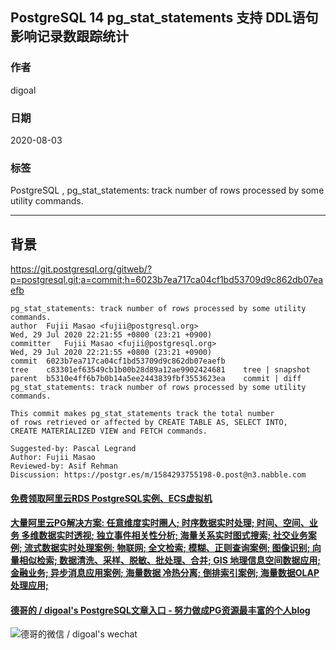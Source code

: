 ## PostgreSQL 14 pg_stat_statements 支持 DDL语句 影响记录数跟踪统计                 
                              
### 作者                              
digoal                              
                              
### 日期                              
2020-08-03                              
                              
### 标签                              
PostgreSQL , pg_stat_statements: track number of rows processed by some utility commands.                        
                              
----                              
                              
## 背景           
https://git.postgresql.org/gitweb/?p=postgresql.git;a=commit;h=6023b7ea717ca04cf1bd53709d9c862db07eaefb    
    
```    
pg_stat_statements: track number of rows processed by some utility commands.    
author	Fujii Masao <fujii@postgresql.org>	    
Wed, 29 Jul 2020 22:21:55 +0800 (23:21 +0900)    
committer	Fujii Masao <fujii@postgresql.org>	    
Wed, 29 Jul 2020 22:21:55 +0800 (23:21 +0900)    
commit	6023b7ea717ca04cf1bd53709d9c862db07eaefb    
tree	c83301ef63549cb1b00b28d89a12ae9902424681	tree | snapshot    
parent	b5310e4ff6b7b0b14a5ee2443839fbf3553623ea	commit | diff    
pg_stat_statements: track number of rows processed by some utility commands.    
    
This commit makes pg_stat_statements track the total number    
of rows retrieved or affected by CREATE TABLE AS, SELECT INTO,    
CREATE MATERIALIZED VIEW and FETCH commands.    
    
Suggested-by: Pascal Legrand    
Author: Fujii Masao    
Reviewed-by: Asif Rehman    
Discussion: https://postgr.es/m/1584293755198-0.post@n3.nabble.com    
```    
      
  
  
  
  
  
  
  
  
  
  
  
  
  
  
  
  
  
#### [免费领取阿里云RDS PostgreSQL实例、ECS虚拟机](https://www.aliyun.com/database/postgresqlactivity "57258f76c37864c6e6d23383d05714ea")
  
  
#### [大量阿里云PG解决方案: 任意维度实时圈人; 时序数据实时处理; 时间、空间、业务 多维数据实时透视; 独立事件相关性分析; 海量关系实时图式搜索; 社交业务案例; 流式数据实时处理案例; 物联网; 全文检索; 模糊、正则查询案例; 图像识别; 向量相似检索; 数据清洗、采样、脱敏、批处理、合并; GIS 地理信息空间数据应用; 金融业务; 异步消息应用案例; 海量数据 冷热分离; 倒排索引案例; 海量数据OLAP处理应用;](https://yq.aliyun.com/topic/118 "40cff096e9ed7122c512b35d8561d9c8")
  
  
#### [德哥的 / digoal's PostgreSQL文章入口 - 努力做成PG资源最丰富的个人blog](https://github.com/digoal/blog/blob/master/README.md "22709685feb7cab07d30f30387f0a9ae")
  
  
![德哥的微信 / digoal's wechat](../pic/digoal_weixin.jpg "f7ad92eeba24523fd47a6e1a0e691b59")
  
